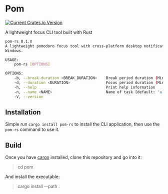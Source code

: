 # Pom

[![Current Crates.io Version](https://img.shields.io/crates/v/pom-rs.svg)](https://crates.io/crates/pom-rs)

A lightweight focus CLI tool built with Rust

```bash
pom-rs 0.1.X
A lightweight pomodoro focus tool with cross-platform desktop notifications on Linux, MacOS and
Windows.

USAGE:
    pom-rs [OPTIONS]

OPTIONS:
    -b, --break-duration <BREAK_DURATION>    Break period duration (Minutes) [default: 5]
    -d, --duration <DURATION>                Focus period duration (Minutes) [default: 25]
    -h, --help                               Print help information
    -n, --name <NAME>                        Name of task [default: "a task"]
    -V, --version
```

## Installation

Simple run `cargo install pom-rs` to install the CLI application, then use the `pom-rs` command to use it.

## Build

Once you have [cargo](https://doc.rust-lang.org/cargo/getting-started/installation.html) installed, clone this repository and go into it:

> cd pom

And install the executable:

> cargo install --path .
